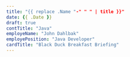 ```yaml
---
title: "{{ replace .Name "-" " " | title }}"
date: {{ .Date }}
draft: true
contTitle: "Java"
employeName: "John Dahlbak"
employePosition: "Java Developer"
cardTitle: "Black Duck Breakfast Briefing"
---
```


